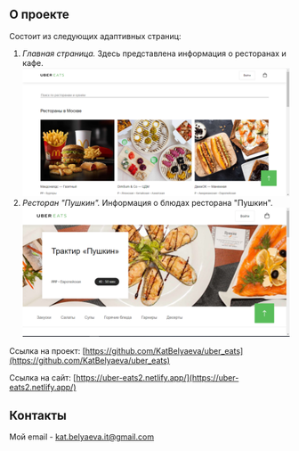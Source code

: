 ## О проекте

Состоит из следующих адаптивных страниц:

1. _Главная страница._ Здесь представлена информация о ресторанах и кафе.
![](screen_index.png)
2. _Ресторан "Пушкин"._ Информация о блюдах ресторана "Пушкин".
![](screen_pushkin.png)

Ссылка на проект: [https://github.com/KatBelyaeva/uber_eats](https://github.com/KatBelyaeva/uber_eats)

Ссылка на сайт: [https://uber-eats2.netlify.app/](https://uber-eats2.netlify.app/)

## Контакты

Мой email - [kat.belyaeva.it@gmail.com](kat.belyaeva.it@gmail.com)




